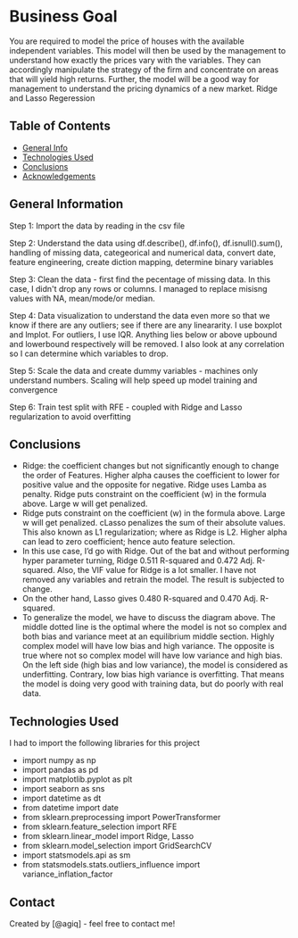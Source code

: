 # Business Goal
You are required to model the price of houses with the available independent variables. This model will then be used by the management to understand how exactly the prices vary with the variables. They can accordingly manipulate the strategy of the firm and concentrate on areas that will yield high returns. Further, the model will be a good way for management to understand the pricing dynamics of a new market. Ridge and Lasso Regeression

## Table of Contents
* [General Info](#general-information)
* [Technologies Used](#technologies-used)
* [Conclusions](#conclusions)
* [Acknowledgements](#acknowledgements)

<!-- You can include any other section that is pertinent to your problem -->

## General Information
Step 1: Import the data by reading in the csv file

Step 2: Understand the data using df.describe(), df.info(), df.isnull().sum(), handling of missing data, categeorical and numerical data, convert date, feature engineering, create diction mapping, determine binary variables

Step 3: Clean the data - first find the pecentage of missing data.  In this case, I didn't drop any rows or columns.  I managed to replace misisng values with NA, mean/mode/or median.

Step 4: Data visualization to understand the data even more so that we know if there are any outliers; see if there are any lineararity.  I use boxplot and lmplot.
For outliers, I use IQR. Anything lies below or above upbound and lowerbound respectively will be removed. I also look at any correlation so I can determine which variables to drop.

Step 5: Scale the data and create dummy variables - machines only understand numbers.  Scaling will help speed up model training and convergence

Step 6: Train test split with RFE - coupled with Ridge and Lasso regularization to avoid overfitting


<!-- You don't have to answer all the questions - just the ones relevant to your project. -->

## Conclusions

- Ridge: the coefficient changes but not significantly enough to change the order of Features. Higher alpha causes the coefficient to lower for positive value and the opposite for negative. Ridge uses Lamba as penalty. Ridge puts constraint on the coefficient (w) in the formula above. Large w will get penalized. 
- Ridge puts constraint on the coefficient (w) in the formula above. Large w will get penalized. cLasso penalizes the sum of their absolute values.  This also known as L1 regularization; where as Ridge is L2.  Higher alpha can lead to zero coefficient; hence auto feature selection.
- In this use case, I’d go with Ridge.  Out of the bat and without performing hyper parameter turning, Ridge 0.511 R-squared and 0.472 Adj. R-squared.  Also, the VIF value for Ridge is a lot smaller.  I have not removed any variables and retrain the model.  The result is subjected to change.
- On the other hand, Lasso gives 0.480 R-squared and 0.470 Adj. R-squared.
- To generalize the model, we have to discuss the diagram above.  The middle dotted line is the optimal where the model is not so complex and both bias and variance meet at an equilibrium middle section.   Highly complex model will have low bias and high variance.  The opposite is true where not so complex model will have low variance and high bias.  On the left side (high bias and low variance), the model is considered as underfitting.  Contrary, low bias high variance is overfitting. That means the model is doing very good with training data, but do poorly with real data.

<!-- You don't have to answer all the questions - just the ones relevant to your project. -->


## Technologies Used
I had to import the following libraries for this project

- import numpy as np
- import pandas as pd
- import matplotlib.pyplot as plt
- import seaborn as sns
- import datetime as dt
- from datetime import date
- from sklearn.preprocessing import PowerTransformer
- from sklearn.feature_selection import RFE
- from sklearn.linear_model import Ridge, Lasso
- from sklearn.model_selection import GridSearchCV
- import statsmodels.api as sm
- from statsmodels.stats.outliers_influence import variance_inflation_factor





<!-- As the libraries versions keep on changing, it is recommended to mention the version of library used in this project -->


## Contact
Created by [@agiq] - feel free to contact me!


<!-- Optional -->
<!-- ## License -->
<!-- This project is open source and available under the [... License](). -->

<!-- You don't have to include all sections - just the one's relevant to your project -->
